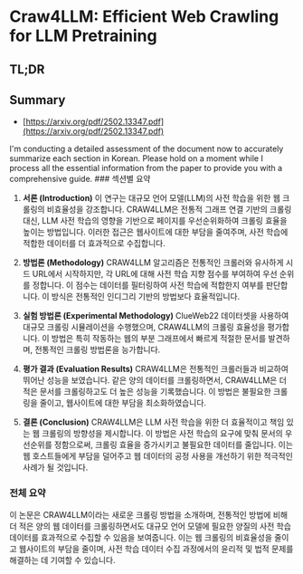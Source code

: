 # Craw4LLM: Efficient Web Crawling for LLM Pretraining
## TL;DR
## Summary
- [https://arxiv.org/pdf/2502.13347.pdf](https://arxiv.org/pdf/2502.13347.pdf)

I'm conducting a detailed assessment of the document now to accurately summarize each section in Korean. Please hold on a moment while I process all the essential information from the paper to provide you with a comprehensive guide. ### 섹션별 요약

1. **서론 (Introduction)**
   이 연구는 대규모 언어 모델(LLM)의 사전 학습을 위한 웹 크롤링의 비효율성을 강조합니다. CRAW4LLM은 전통적 그래프 연결 기반의 크롤링 대신, LLM 사전 학습의 영향을 기반으로 페이지를 우선순위화하여 크롤링 효율을 높이는 방법입니다. 이러한 접근은 웹사이트에 대한 부담을 줄여주며, 사전 학습에 적합한 데이터를 더 효과적으로 수집합니다.

2. **방법론 (Methodology)**
   CRAW4LLM 알고리즘은 전통적인 크롤러와 유사하게 시드 URL에서 시작하지만, 각 URL에 대해 사전 학습 지향 점수를 부여하여 우선 순위를 정합니다. 이 점수는 데이터를 필터링하여 사전 학습에 적합한지 여부를 판단합니다. 이 방식은 전통적인 인디그리 기반의 방법보다 효율적입니다.

3. **실험 방법론 (Experimental Methodology)**
   ClueWeb22 데이터셋을 사용하여 대규모 크롤링 시뮬레이션을 수행했으며, CRAW4LLM의 크롤링 효율성을 평가합니다. 이 방법은 특히 작동하는 웹의 부분 그래프에서 빠르게 적절한 문서를 발견하며, 전통적인 크롤링 방법론을 능가합니다.

4. **평가 결과 (Evaluation Results)**
   CRAW4LLM은 전통적인 크롤러들과 비교하여 뛰어난 성능을 보였습니다. 같은 양의 데이터를 크롤링하면서, CRAW4LLM은 더 적은 문서를 크롤링하고도 더 높은 성능을 기록했습니다. 이 방법은 불필요한 크롤링을 줄이고, 웹사이트에 대한 부담을 최소화하였습니다.

5. **결론 (Conclusion)**
   CRAW4LLM은 LLM 사전 학습을 위한 더 효율적이고 책임 있는 웹 크롤링의 방향성을 제시합니다. 이 방법은 사전 학습의 요구에 맞춰 문서의 우선순위를 정함으로써, 크롤링 효율을 증가시키고 불필요한 데이터를 줄입니다. 이는 웹 호스트들에게 부담을 덜어주고 웹 데이터의 공정 사용을 개선하기 위한 적극적인 사례가 될 것입니다.

### 전체 요약
이 논문은 CRAW4LLM이라는 새로운 크롤링 방법을 소개하며, 전통적인 방법에 비해 더 적은 양의 웹 데이터를 크롤링하면서도 대규모 언어 모델에 필요한 양질의 사전 학습 데이터를 효과적으로 수집할 수 있음을 보여줍니다. 이는 웹 크롤링의 비효율성을 줄이고 웹사이트의 부담을 줄이며, 사전 학습 데이터 수집 과정에서의 윤리적 및 법적 문제를 해결하는 데 기여할 수 있습니다.